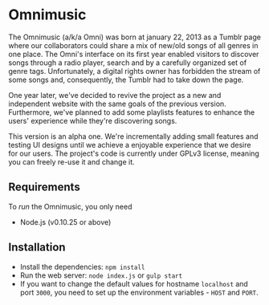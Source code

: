 Omnimusic
==============================

The Omnimusic (a/k/a Omni) was born at january 22, 2013 as a Tumblr page where our collaborators could share a mix of new/old songs of all genres in one place. The Omni's interface on its first year enabled visitors to discover songs through a radio player, search and by a carefully organized set of genre tags. Unfortunately, a digital rights owner has forbidden the stream of some songs and, consequently, the Tumblr had to take down the page.

One year later, we've decided to revive the project as a new and independent website with the same goals of the previous version. Furthermore, we've planned to add some playlists features to enhance the users' experience while they're discovering songs.

This version is an alpha one. We're incrementally adding small features and testing UI designs until we achieve a enjoyable experience that we desire for our users. The project's code is currently under GPLv3 license, meaning you can freely re-use it and change it.

Requirements
------------------------------
To *run* the Omnimusic, you only need
* Node.js (v0.10.25 or above)

Installation
------------------------------
* Install the dependencies: `npm install`
* Run the web server: `node index.js` or `gulp start`
* If you want to change the default values for hostname `localhost` and port `3000`, you need to set up the environment variables - `HOST` and `PORT`.
